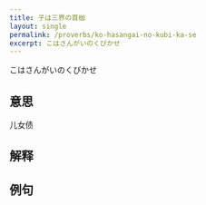 ```yaml
---
title: 子は三界の首枷
layout: single
permalink: /proverbs/ko-hasangai-no-kubi-ka-se
excerpt: こはさんがいのくびかせ
---
```


こはさんがいのくびかせ

## 意思

儿女债

## 解释

## 例句

